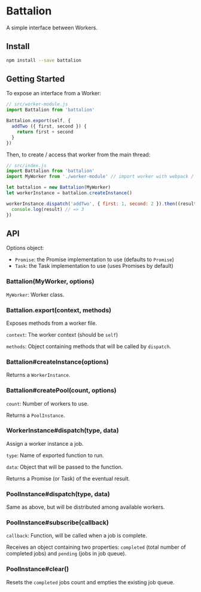 # Battalion

A simple interface between Workers.

## Install

```sh
npm install --save battalion
```

## Getting Started

To expose an interface from a Worker:

```js
// src/worker-module.js
import Battalion from 'battalion'

Battalion.export(self, {
  addTwo ({ first, second }) {
    return first + second
  }
})
```

Then, to create / access that worker from the main thread:

```js
// src/index.js
import Battalion from 'battalion'
import MyWorker from './worker-module' // import worker with webpack / worker-loader

let battalion = new Battalion(MyWorker)
let workerInstance = battalion.createInstance()

workerInstance.dispatch('addTwo', { first: 1, second: 2 }).then((result) => {
  console.log(result) // => 3
})
```

## API

Options object:

* `Promise`: the Promise implementation to use (defaults to `Promise`)
* `Task`: the Task implementation to use (uses Promises by default)

### Battalion(MyWorker, options)

`MyWorker`: Worker class.

### Battalion.export(context, methods)

Exposes methods from a worker file.

`context`: The worker context (should be `self`)

`methods`: Object containing methods that will be called by `dispatch`.

### Battalion#createInstance(options)

Returns a `WorkerInstance`.

### Battalion#createPool(count, options)

`count`: Number of workers to use.

Returns a `PoolInstance`.

### WorkerInstance#dispatch(type, data)

Assign a worker instance a job.

`type`: Name of exported function to run.

`data`: Object that will be passed to the function.

Returns a Promise (or Task) of the eventual result.

### PoolInstance#dispatch(type, data)

Same as above, but will be distributed among available workers.

### PoolInstance#subscribe(callback)

`callback`: Function, will be called when a job is complete.

Receives an object containing two properties: `completed` (total number of completed jobs) and `pending` (jobs in job queue).

### PoolInstance#clear()

Resets the `completed` jobs count and empties the existing job queue.
